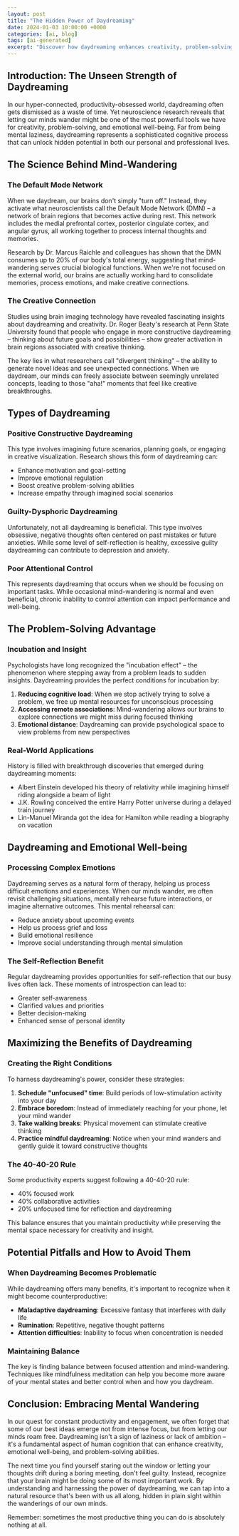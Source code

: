 ```yaml
---
layout: post
title: "The Hidden Power of Daydreaming"
date: 2024-01-03 10:00:00 +0000
categories: [ai, blog]
tags: [ai-generated]
excerpt: "Discover how daydreaming enhances creativity, problem-solving, and mental well-being through scientific insights and practical applications."
---
```



## Introduction: The Unseen Strength of Daydreaming

In our hyper-connected, productivity-obsessed world, daydreaming often gets dismissed as a waste of time. Yet neuroscience research reveals that letting our minds wander might be one of the most powerful tools we have for creativity, problem-solving, and emotional well-being. Far from being mental laziness, daydreaming represents a sophisticated cognitive process that can unlock hidden potential in both our personal and professional lives.

## The Science Behind Mind-Wandering

### The Default Mode Network

When we daydream, our brains don't simply "turn off." Instead, they activate what neuroscientists call the Default Mode Network (DMN) – a network of brain regions that becomes active during rest. This network includes the medial prefrontal cortex, posterior cingulate cortex, and angular gyrus, all working together to process internal thoughts and memories.

Research by Dr. Marcus Raichle and colleagues has shown that the DMN consumes up to 20% of our body's total energy, suggesting that mind-wandering serves crucial biological functions. When we're not focused on the external world, our brains are actually working hard to consolidate memories, process emotions, and make creative connections.

### The Creative Connection

Studies using brain imaging technology have revealed fascinating insights about daydreaming and creativity. Dr. Roger Beaty's research at Penn State University found that people who engage in more constructive daydreaming – thinking about future goals and possibilities – show greater activation in brain regions associated with creative thinking.

The key lies in what researchers call "divergent thinking" – the ability to generate novel ideas and see unexpected connections. When we daydream, our minds can freely associate between seemingly unrelated concepts, leading to those "aha!" moments that feel like creative breakthroughs.

## Types of Daydreaming

### Positive Constructive Daydreaming

This type involves imagining future scenarios, planning goals, or engaging in creative visualization. Research shows this form of daydreaming can:
- Enhance motivation and goal-setting
- Improve emotional regulation
- Boost creative problem-solving abilities
- Increase empathy through imagined social scenarios

### Guilty-Dysphoric Daydreaming

Unfortunately, not all daydreaming is beneficial. This type involves obsessive, negative thoughts often centered on past mistakes or future anxieties. While some level of self-reflection is healthy, excessive guilty daydreaming can contribute to depression and anxiety.

### Poor Attentional Control

This represents daydreaming that occurs when we should be focusing on important tasks. While occasional mind-wandering is normal and even beneficial, chronic inability to control attention can impact performance and well-being.

## The Problem-Solving Advantage

### Incubation and Insight

Psychologists have long recognized the "incubation effect" – the phenomenon where stepping away from a problem leads to sudden insights. Daydreaming provides the perfect conditions for incubation by:

1. **Reducing cognitive load**: When we stop actively trying to solve a problem, we free up mental resources for unconscious processing
2. **Accessing remote associations**: Mind-wandering allows our brains to explore connections we might miss during focused thinking
3. **Emotional distance**: Daydreaming can provide psychological space to view problems from new perspectives

### Real-World Applications

History is filled with breakthrough discoveries that emerged during daydreaming moments:
- Albert Einstein developed his theory of relativity while imagining himself riding alongside a beam of light
- J.K. Rowling conceived the entire Harry Potter universe during a delayed train journey
- Lin-Manuel Miranda got the idea for Hamilton while reading a biography on vacation

## Daydreaming and Emotional Well-being

### Processing Complex Emotions

Daydreaming serves as a natural form of therapy, helping us process difficult emotions and experiences. When our minds wander, we often revisit challenging situations, mentally rehearse future interactions, or imagine alternative outcomes. This mental rehearsal can:

- Reduce anxiety about upcoming events
- Help us process grief and loss
- Build emotional resilience
- Improve social understanding through mental simulation

### The Self-Reflection Benefit

Regular daydreaming provides opportunities for self-reflection that our busy lives often lack. These moments of introspection can lead to:
- Greater self-awareness
- Clarified values and priorities
- Better decision-making
- Enhanced sense of personal identity

## Maximizing the Benefits of Daydreaming

### Creating the Right Conditions

To harness daydreaming's power, consider these strategies:

1. **Schedule "unfocused" time**: Build periods of low-stimulation activity into your day
2. **Embrace boredom**: Instead of immediately reaching for your phone, let your mind wander
3. **Take walking breaks**: Physical movement can stimulate creative thinking
4. **Practice mindful daydreaming**: Notice when your mind wanders and gently guide it toward constructive thoughts

### The 40-40-20 Rule

Some productivity experts suggest following a 40-40-20 rule:
- 40% focused work
- 40% collaborative activities
- 20% unfocused time for reflection and daydreaming

This balance ensures that you maintain productivity while preserving the mental space necessary for creativity and insight.

## Potential Pitfalls and How to Avoid Them

### When Daydreaming Becomes Problematic

While daydreaming offers many benefits, it's important to recognize when it might become counterproductive:

- **Maladaptive daydreaming**: Excessive fantasy that interferes with daily life
- **Rumination**: Repetitive, negative thought patterns
- **Attention difficulties**: Inability to focus when concentration is needed

### Maintaining Balance

The key is finding balance between focused attention and mind-wandering. Techniques like mindfulness meditation can help you become more aware of your mental states and better control when and how you daydream.

## Conclusion: Embracing Mental Wandering

In our quest for constant productivity and engagement, we often forget that some of our best ideas emerge not from intense focus, but from letting our minds roam free. Daydreaming isn't a sign of laziness or lack of ambition – it's a fundamental aspect of human cognition that can enhance creativity, emotional well-being, and problem-solving abilities.

The next time you find yourself staring out the window or letting your thoughts drift during a boring meeting, don't feel guilty. Instead, recognize that your brain might be doing some of its most important work. By understanding and harnessing the power of daydreaming, we can tap into a natural resource that's been with us all along, hidden in plain sight within the wanderings of our own minds.

Remember: sometimes the most productive thing you can do is absolutely nothing at all.